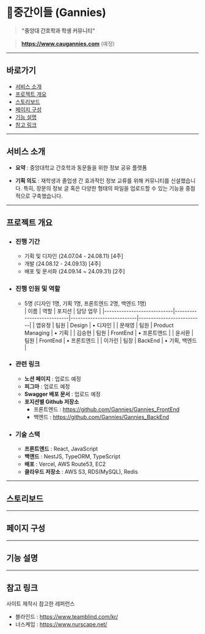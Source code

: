# 💉중간이들 (Gannies)

> **"중앙대 간호학과 학생 커뮤니티"**

> <b>https://www.caugannies.com</b> (예정)

---

## 바로가기

- [서비스 소개](#서비스-소개)<br>
- [프로젝트 개요](#프로젝트-개요)<br>
- [스토리보드](#스토리보드)<br>
- [페이지 구성](#페이지-구성)<br>
- [기능 설명](#기능-설명)<br>
- [참고 링크](#참고-링크)<br>

---

## 서비스 소개

- <b>요약</b> : 중앙대학교 간호학과 동문들을 위한 정보 공유 플랫폼

- <b>기획 의도</b> : 재학생과 졸업생 간 효과적인 정보 교류를 위해 커뮤니티를 신설했습니다. 특히, 장문의 정보 글 혹은 다양한 형태의 파일을 업로드할 수 있는 기능을 중점적으로 구축했습니다.

---

## 프로젝트 개요

- ### 진행 기간 <br>

  - 기획 및 디자인 (24.07.04 - 24.08.11) [4주]<br>
  - 개발 (24.08.12 - 24.09.13) [4주]<br>
  - 배포 및 문서화 (24.09.14 ~ 24.09.31) [2주]<br>

- ### 진행 인원 및 역할 <br>

  - 5명 (디자인 1명, 기획 1명, 프론트엔드 2명, 백엔드 1명)<br>
    | 이름 | 역할 | 포지션 | 담당 업무 |
    |----------------------------|---------------------------|---------------------------|--------------------------|
    | 엽유정 | 팀원 | Design | • 디자인 |
    | 문채영 | 팀원 | Product Managing | • 기획 |
    | 김승현 | 팀원 | FrontEnd | • 프론트엔드 |
    | 윤서환 | 팀원 | FrontEnd | • 프론트엔드 |
    | 이가린 | 팀장 | BackEnd | • 기획, 백엔드 |

- ### 관련 링크

  - <b>노션 페이지</b> : 업로드 예정<br>
  - <b>피그마</b> : 업로드 예정
  - <b>Swagger 배포 문서</b> : 업로드 예정
  - <b>포지션별 Github 저장소</b>
    - 프론트엔드 : https://github.com/Gannies/Gannies_FrontEnd
    - 백엔드 : https://github.com/Gannies/Gannies_BackEnd

- ### 기술 스택
  - <b>프론트엔드</b> : React, JavaScript
  - <b>백엔드</b> : NestJS, TypeORM, TypeScript
  - <b>배포</b> : Vercel, AWS Route53, EC2
  - <b>클라우드 저장소</b> : AWS S3, RDS(MySQL), Redis

---

## 스토리보드

---

## 페이지 구성

---

## 기능 설명

---

## 참고 링크

사이트 제작시 참고한 레퍼런스
- 블라인드 : https://www.teamblind.com/kr/
- 너스케입 : https://www.nurscape.net/
